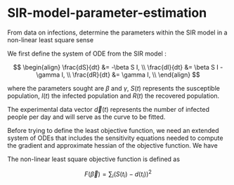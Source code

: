 # SIR-model-parameter-estimation
From data on infections, determine the parameters within the SIR model in a non-linear least square sense

We first define the system of ODE from the SIR model :

$$
\begin{align}
\frac{dS}{dt} &= -\beta S I, \\
\frac{dI}{dt} &= \beta S I - \gamma I,  \\
\frac{dR}{dt} &= \gamma I, \\ 
\end{align}
$$

where the parameters sought are $\beta$ and $\gamma$, $S(t)$ represents the susceptible population, $I(t)$ the infected population and $R(t)$ the recovered population.

The experimental data vector $\vec{d}(t)$ represents the number of infected people per day and will serve as the curve to be fitted.

Before trying to define the least objective function, we need an extended system of ODEs that includes the sensitivity equations needed to compute the gradient and approximate hessian of the objective function. We have



The non-linear least square objective function is defined as

$$
F(\vec{\beta}) = \sum_i (S(t_i) - d(t_i))^2
$$
